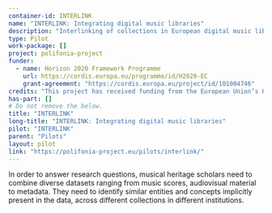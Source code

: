 ```yaml
---
container-id: INTERLINK
name: "INTERLINK: Integrating digital music libraries"
description: "Interlinking of collections in European digital music libraries and audiovisuals archives."
type: Pilot
work-package: []
project: polifonia-project
funder:
  - name: Horizon 2020 Framework Programme
    url: https://cordis.europa.eu/programme/id/H2020-EC
    grant-agreement: "https://cordis.europa.eu/project/id/101004746"
credits: "This project has received funding from the European Union’s Horizon 2020 research and innovation programme under grant agreement N. 101004746."
has-part: []
# Do not remove the below.
title: "INTERLINK"
long-title: "INTERLINK: Integrating digital music libraries"
pilot: "INTERLINK"
parent: "Pilots"
layout: pilot
link: "https://polifonia-project.eu/pilots/interlink/"
--- 
```


In order to answer research questions, musical heritage scholars need to combine diverse datasets ranging from music scores, audiovisual material to metadata. They need to identify similar entities and concepts implicitly present in the data, across different collections in different institutions.
